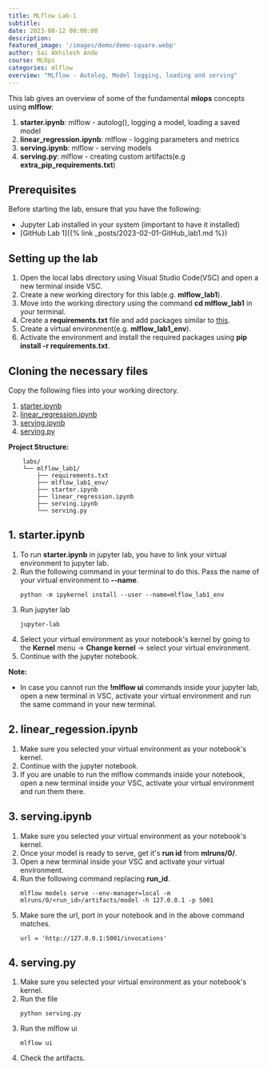 ```yaml
---
title: MLflow Lab-1
subtitle: 
date: 2023-08-12 00:00:00
description: 
featured_image: '/images/demo/demo-square.webp'
author: Sai Akhilesh Ande
course: MLOps
categories: mlflow
overview: "MLflow - Autolog, Model logging, loading and serving"
---
```


This lab gives an overview of some of the fundamental **mlops** concepts using **mlflow**:

1. **starter.ipynb**: mlflow - autolog(), logging a model, loading a saved model
2. **linear_regression.ipynb**: mlflow - logging parameters and metrics
3. **serving.ipynb**: mlflow - serving models
4. **serving.py**: mlflow - creating custom artifacts(e.g **extra_pip_requirements.txt**)

## Prerequisites

Before starting the lab, ensure that you have the following:
- Jupyter Lab installed in your system (important to have it installed)
- [GitHub Lab 1]({% link _posts/2023-02-01-GitHub_lab1.md %})

## Setting up the lab

1. Open the local labs directory using Visual Studio Code(VSC) and open a new terminal inside VSC.
2. Create a new working directory for this lab(e.g. **mlflow_lab1**).
3. Move into the working directory using the command **cd mlflow_lab1** in your terminal.
4. Create a **requirements.txt** file and add packages similar to [this](https://github.com/raminmohammadi/MLOps/blob/main/Mlflow_Labs/requirements.txt).
5. Create a virtual environment(e.g. **mlflow_lab1_env**).
6. Activate the environment and install the required packages using **pip install -r requirements.txt**.

## Cloning the necessary files

Copy the following files into your working directory.
1. [starter.ipynb](https://github.com/raminmohammadi/MLOps/blob/main/Mlflow_Labs/starter.ipynb)
2. [linear_regression.ipynb](https://github.com/raminmohammadi/MLOps/blob/main/Mlflow_Labs/linear_regression.ipynb)
3. [serving.ipynb](https://github.com/raminmohammadi/MLOps/blob/main/Mlflow_Labs/Serving.ipynb)
4. [serving.py](https://github.com/raminmohammadi/MLOps/blob/main/Mlflow_Labs/seving.py)

**Project Structure:**

```
    labs/
    └── mlflow_lab1/
        ├── requirements.txt
        ├── mlflow_lab1_env/
        ├── starter.ipynb
        ├── linear_regression.ipynb
        ├── serving.ipynb
        └── serving.py
```

## 1. starter.ipynb

1. To run **starter.ipynb** in jupyter lab, you have to link your virtual environment to jupyter lab.
2. Run the following command in your terminal to do this. Pass the name of your virtual environment to **--name**.
    ```
    python -m ipykernel install --user --name=mlflow_lab1_env
    ```
3. Run jupyter lab
    ```
    jupyter-lab
    ```
4. Select your virtual environment as your notebook's kernel by going to the **Kernel** menu -> **Change kernel** -> select your virtual environment.
5. Continue with the jupyter notebook.

**Note:**

- In case you cannot run the **!mlflow ui** commands inside your jupyter lab, open a new terminal in VSC, activate your virtual environment and run the same command in your new terminal.

## 2. linear_regession.ipynb

1. Make sure you selected your virtual environment as your notebook's kernel.
2. Continue with the jupyter notebook.
3. If you are unable to run the mlflow commands inside your notebook, open a new terminal inside your VSC, activate your virtual environment and run them there.

## 3. serving.ipynb

1. Make sure you selected your virtual environment as your notebook's kernel.
2. Once your model is ready to serve, get it's **run id** from **mlruns/0/**.
3. Open a new terminal inside your VSC and activate your virtual environment.
4. Run the following command replacing **run_id**.
    ```
    mlflow models serve --env-manager=local -m mlruns/0/<run_id>/artifacts/model -h 127.0.0.1 -p 5001
    ```
5. Make sure the url, port in your notebook and in the above command matches.
    ```
    url = 'http://127.0.0.1:5001/invocations'
    ```

## 4. serving.py

1. Make sure you selected your virtual environment as your notebook's kernel.
2. Run the file
    ```
    python serving.py
    ```
3. Run the mlflow ui
    ```
    mlflow ui
    ```
4. Check the artifacts.